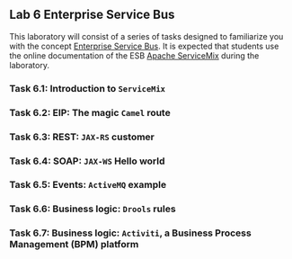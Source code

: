 ## Lab 6 Enterprise Service Bus

This laboratory will consist of a series of tasks designed to familiarize you with the concept 
[Enterprise Service Bus](http://en.wikipedia.org/wiki/Enterprise_service_bus). It is expected that 
students use the online documentation of the ESB [Apache ServiceMix](http://servicemix.apache.org/) 
during the laboratory.

### Task 6.1: Introduction to `ServiceMix`

### Task 6.2: EIP: The magic `Camel` route

### Task 6.3: REST: `JAX-RS` customer

### Task 6.4: SOAP: `JAX-WS` Hello world

### Task 6.5: Events: `ActiveMQ` example

### Task 6.6: Business logic: `Drools` rules  

### Task 6.7: Business logic: `Activiti`, a Business Process Management (BPM) platform  
